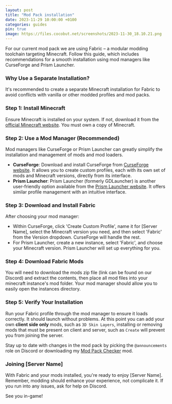 ```yaml
---
layout: post
title: "Mod Pack installation"
date: 2023-11-29 10:00:00 +0100
categories: guides
pin: true
image: https://files.cocobut.net/screenshots/2023-11-30_18.10.21.png
---
```


For our current mod pack we are using Fabric – a modular modding toolchain targeting Minecraft. Follow this guide, which includes recommendations for a smooth installation using mod managers like CurseForge and Prism Launcher.

### Why Use a Separate Installation?
It's recommended to create a separate Minecraft installation for Fabric to avoid conflicts with vanilla or other modded profiles and mod packs.

### Step 1: Install Minecraft
Ensure Minecraft is installed on your system. If not, download it from the [official Minecraft website](https://minecraft.net). You must own a copy of Minecraft.

### Step 2: Use a Mod Manager (Recommended)
Mod managers like CurseForge or Prism Launcher can greatly simplify the installation and management of mods and mod loaders.

- **CurseForge**: Download and install CurseForge from [CurseForge website](https://curseforge.overwolf.com/). It allows you to create custom profiles, each with its own set of mods and Minecraft versions, directly from its interface.
- **Prism Launcher**: Prism Launcher (formerly GDLauncher) is another user-friendly option available from the [Prism Launcher website](https://prismlauncher.org/). It offers similar profile management with an intuitive interface.

### Step 3: Download and Install Fabric
After choosing your mod manager:

- Within CurseForge, click 'Create Custom Profile', name it for [Server Name], select the Minecraft version you need, and then select 'Fabric' from the Version dropdown. CurseForge will handle the rest.
- For Prism Launcher, create a new instance, select 'Fabric', and choose your Minecraft version. Prism Launcher will set up everything for you.

### Step 4: Download Fabric Mods
You will need to download the mods zip file (link can be found on our Discord) and extract the contents, then place all mod files into your minecraft instance's mod folder. Your mod manager should allow you to easily open the instances directory.

### Step 5: Verify Your Installation
Run your Fabric profile through the mod manager to ensure it loads correctly. It should launch without problems. At this point you can add your own **client side only** mods, such as `3D Skin Layers`, installing or removing mods that must be present on client and server, such as `Create` will prevent you from joining the server.

Stay up to date with changes in the mod pack by picking the `@announcements` role on Discord or downloading my [Mod Pack Checker](https://github.com/h22679/ccbt-modpack-checker) mod.

### Joining [Server Name]
With Fabric and your mods installed, you're ready to enjoy [Server Name]. Remember, modding should enhance your experience, not complicate it. If you run into any issues, ask for help on Discord.

See you in-game!
